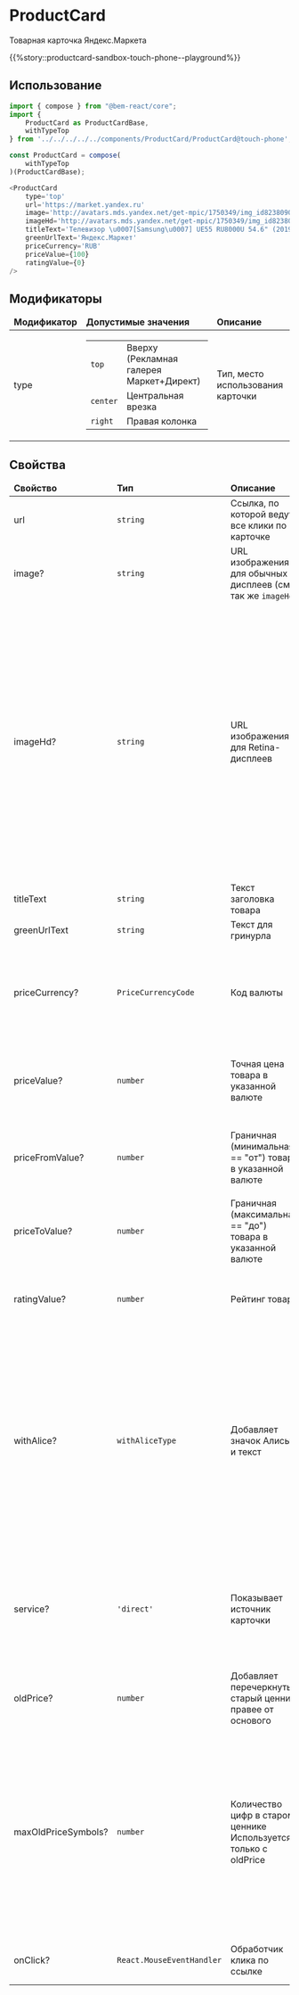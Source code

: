 # ProductCard

Товарная карточка Яндекс.Маркета

{{%story::productcard-sandbox-touch-phone--playground%}}

## Использование

```js
import { compose } from "@bem-react/core";
import {
    ProductCard as ProductCardBase,
    withTypeTop
} from '../../../../../components/ProductCard/ProductCard@touch-phone';

const ProductCard = compose(
    withTypeTop
)(ProductCardBase);

<ProductCard
    type='top'
    url='https://market.yandex.ru'
    image='http://avatars.mds.yandex.net/get-mpic/1750349/img_id8238090644423545057.jpeg/5hq'
    imageHd='http://avatars.mds.yandex.net/get-mpic/1750349/img_id8238090644423545057.jpeg/orig'
    titleText='Телевизор \u0007[Samsung\u0007] UE55 RU8000U 54.6" (2019)'
    greenUrlText='Яндекс.Маркет'
    priceCurrency='RUB'
    priceValue={100}
    ratingValue={0}
/>
```

## Модификаторы
<table>
    <thead>
        <tr>
            <td><b>Модификатор</b></td>
            <td><b>Допустимые значения</b></td>
            <td><b>Описание</b></td>
        </tr>
    </thead>
    <tbody>
        <tr>
            <td>type</td>
            <td>
                <table>
                    <tr>
                        <td><code>top</code></td>
                        <td>Вверху (Рекламная галерея Маркет+Директ)</td>
                    </tr>
                    <tr>
                        <td><code>center</code></td>
                        <td>Центральная врезка</td>
                    </tr>
                    <tr>
                        <td><code>right</code></td>
                        <td>Правая колонка</td>
                    </tr>
                </table>
            </td>
            <td>Тип, место использования карточки</td>
        </tr>
    </tbody>
</table>

## Свойства
<table>
    <thead>
        <tr>
            <td><b>Свойство</b></td>
            <td><b>Тип</b></td>
            <td><b>Описание</b></td>
            <td><b>Уточнение</b></td>
        </tr>
    </thead>
    <tbody>
        <tr>
            <td>url</td>
            <td><code>string</code></td>
            <td>Ссылка, по которой ведут все клики по карточке</td>
            <td></td>
        </tr>
        <tr>
            <td>image?</td>
            <td><code>string</code></td>
            <td>URL изображения для обычных дисплеев (см. так же <code>imageHd</code>)</td>
            <td></td>
        </tr>
        <tr>
            <td>imageHd?</td>
            <td><code>string</code></td>
            <td>
                URL изображения для Retina-дисплеев
            </td>
            <td>
                <uL>
                    <li>Для обычных и Retina-дисплеев показываются разные картинки</li>
                    <li>В случае, если Retina-картики нет – покажется обычная из поля <code>image</code></li>
                    <li>В случае, если картинки нет, показывается заглушка</li>
                    <li>Вытянутые горизонтально и вертикально картинки уменьшаются, сохраняя пропорции</li>
                </uL>
            </td>
        </tr>
        <tr>
            <td>titleText</td>
            <td><code>string</code></td>
            <td>Текст заголовка товара</td>
            <td></td>
        </tr>
        <tr>
            <td>greenUrlText</td>
            <td><code>string</code></td>
            <td>Текст для гринурла</td>
            <td></td>
        </tr>
        <tr>
            <td>priceCurrency?</td>
            <td><code>PriceCurrencyCode</code></td>
            <td>
                Код валюты
            </td>
            <td>
                <ul>
                    <li>Допустимые значения – <code>RUB</code>, <code>USD</code>, <code>EUR</code>, <code>KZT</code>, <code>UAH</code>, <code>BYN</code>, <code>TRY</code>, <code>RUR</code> или <code>BYR</code></li>
                    <li>По умолчанию – <code>RUB</code></li>
                </ul>
            </td>
        </tr>
        <tr>
            <td>priceValue?</td>
            <td><code>number</code></td>
            <td>
                Точная цена товара в указанной валюте
            </td>
            <td>
                <ul>
                    <li>В случае, если ни точной, ни граничной цены нет, она не отрисуется</li>
                </ul>
            </td>
        </tr>
        <tr>
            <td>priceFromValue?</td>
            <td><code>number</code></td>
            <td>
                Граничная (минимальная == "от") товара в указанной валюте
            </td>
            <td>
                <ul>
                    <li>В случае, если ни точной, ни граничной цены нет, она не отрисуется</li>
                </ul>
            </td>
        </tr>
        <tr>
            <td>priceToValue?</td>
            <td><code>number</code></td>
            <td>
                Граничная (максимальная == "до") товара в указанной валюте
            </td>
            <td></td>
        </tr>
        <tr>
            <td>ratingValue?</td>
            <td><code>number</code></td>
            <td>
                Рейтинг товара
            </td>
            <td>
                <ul>
                    <li>Отображается, если указано ненулевое значение</li>
                </ul>
            </td>
        </tr>
        <tr>
            <td>withAlice?</td>
            <td><code>withAliceType</code></td>
            <td>
                Добавляет значок Алисы и текст
            </td>
            <td>
                Допустимые значения –  <code>undefined</code>, <code>work-with</code>, <code>live-in</code>, <code>fake-alice</code>
                <ul>
                    <li><code>work-with</code> = Работает с Алисой</li>
                    <li><code>live-in</code> = Алиса живёт здесь</li>
                    <li><code>fake-alice</code> = Алисы нет, но размер карточки изменяется</li>
                </ul>
                По умолчанию – <code>undefined</code>
            </td>
        </tr>
        <tr>
            <td>service?</td>
            <td><code>'direct'</code></td>
            <td>
                Показывает источник карточки
            </td>
            <td>
                Допустимые значения –  <code>undefined</code>, <code>direct</code>
                <ul>
                    <li><code>direct</code> = источник карточки - Директ</li>
                </ul>
                По умолчанию – <code>undefined</code>
            </td>
        </tr>
        <tr>
            <td>oldPrice?</td>
            <td><code>number</code></td>
            <td>
                Добавляет перечеркнутый старый ценник правее от основого
            </td>
            <td>
            </td>
        </tr>
        <tr>
            <td>maxOldPriceSymbols?</td>
            <td><code>number</code></td>
            <td>
                Количество цифр в старом ценнике
                Используется только с oldPrice
            </td>
            <td>
                По умолчанию <code>undefined</code>
                <ul>
                    <li>Если меньше 5, то карточку не увеличиваем по ширине</li>
                    <li>Если 5, то увеличиваем ширину карточки</li>
                    <li>Если 6 и больше, то еще увеличиваем ширину карточки</li>
                </ul>
            </td>
        </tr>
        <tr>
            <td>onClick?</td>
            <td><code>React.MouseEventHandler</code></td>
            <td>
                Обработчик клика по ссылке
            </td>
            <td>
                Пробрасывается на клик по тумбу и на клик по сниппету
            </td>
        </tr>
    </tbody>
</table>
